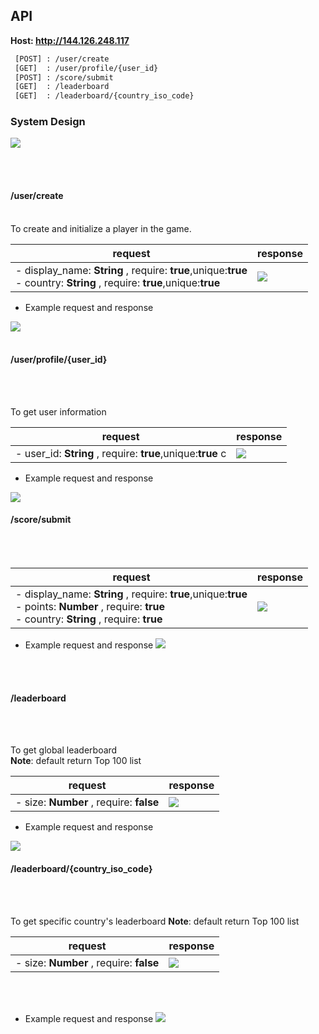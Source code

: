 ## API 
**Host: http://144.126.248.117** 

```bash
 [POST] : /user/create
 [GET]  : /user/profile/{user_id}
 [POST] : /score/submit
 [GET]  : /leaderboard  
 [GET]  : /leaderboard/{country_iso_code}
```

### System Design 

![](/doc/images/design.png)

<br/>
<br/>

####   /user/create  
<br/>
To create and initialize a player in the game.

| request                                                                                                                         | response                    |
| ------------------------------------------------------------------------------------------------------------------------------- | --------------------------- |
| - display_name: **String** , require: **true**,unique:**true** <br/> - country:  **String** , require: **true**,unique:**true** | ![](/doc/images/create.png) |

- Example request and response

![](/doc/images/create-ex.png)
<br/>
<br/>

#### /user/profile/{user_id}

<br/>
<br/>

To get user information

| request                                                      | response                         |
| ------------------------------------------------------------ | -------------------------------- |
| - user_id: **String** , require: **true**,unique:**true**  c | ![](/doc/images/get-profile.png) |

- Example request and response

![](/doc/images/get-profile-ex.png)


#### /score/submit

<br/>
<br/>

| request                                                                                                                                                        | response                   |
| -------------------------------------------------------------------------------------------------------------------------------------------------------------- | -------------------------- |
| - display_name: **String** , require: **true**,unique:**true** <br/> - points:  **Number** , require: **true** <br/> - country: **String** , require: **true** | ![](/doc/images/score.png) |

- Example request and response
![](/doc/images/score-ex.png)
<br/>
<br/>


#### /leaderboard

<br/>
<br/>

To get global leaderboard  
**Note**: default return Top 100 list


| request                                 | response                         |
| --------------------------------------- | -------------------------------- |
| - size: **Number** , require: **false** | ![](/doc/images/leaderboard.png) |


- Example request and response

![](/doc/images/leaderboard-ex.png)


#### /leaderboard/{country_iso_code}

<br/>
<br/>

To get specific country's leaderboard 
**Note**: default return Top 100 list

| request                                 | response                                 |
| --------------------------------------- | ---------------------------------------- |
| - size: **Number** , require: **false** | ![](/doc/images/leaderboard-country.png) |

<br/>
<br/>

- Example request and response
![](/doc/images/leaderboard-country-ex.png)